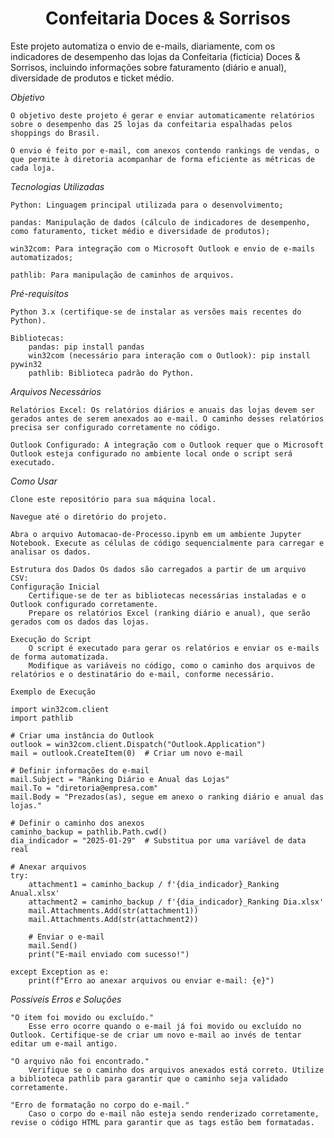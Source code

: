 <h1 align="center"> Confeitaria Doces & Sorrisos </h1>


Este projeto automatiza o envio de e-mails, diariamente, com os indicadores de desempenho das lojas da Confeitaria (fictícia) Doces & Sorrisos, incluindo informações sobre faturamento (diário e anual), diversidade de produtos e ticket médio.

*Objetivo*

    O objetivo deste projeto é gerar e enviar automaticamente relatórios sobre o desempenho das 25 lojas da confeitaria espalhadas pelos shoppings do Brasil. 
    
    O envio é feito por e-mail, com anexos contendo rankings de vendas, o que permite à diretoria acompanhar de forma eficiente as métricas de cada loja.

*Tecnologias Utilizadas*

    Python: Linguagem principal utilizada para o desenvolvimento;

    pandas: Manipulação de dados (cálculo de indicadores de desempenho, como faturamento, ticket médio e diversidade de produtos);

    win32com: Para integração com o Microsoft Outlook e envio de e-mails automatizados;

    pathlib: Para manipulação de caminhos de arquivos.

*Pré-requisitos*

    Python 3.x (certifique-se de instalar as versões mais recentes do Python).
    
    Bibliotecas:
        pandas: pip install pandas
        win32com (necessário para interação com o Outlook): pip install pywin32
        pathlib: Biblioteca padrão do Python.

*Arquivos Necessários*

    Relatórios Excel: Os relatórios diários e anuais das lojas devem ser gerados antes de serem anexados ao e-mail. O caminho desses relatórios precisa ser configurado corretamente no código.

    Outlook Configurado: A integração com o Outlook requer que o Microsoft Outlook esteja configurado no ambiente local onde o script será executado.

*Como Usar*

    Clone este repositório para sua máquina local. 
    
    Navegue até o diretório do projeto. 
    
    Abra o arquivo Automacao-de-Processo.ipynb em um ambiente Jupyter Notebook. Execute as células de código sequencialmente para carregar e analisar os dados. 

    Estrutura dos Dados Os dados são carregados a partir de um arquivo CSV:
    Configuração Inicial
        Certifique-se de ter as bibliotecas necessárias instaladas e o Outlook configurado corretamente.
        Prepare os relatórios Excel (ranking diário e anual), que serão gerados com os dados das lojas.

    Execução do Script
        O script é executado para gerar os relatórios e enviar os e-mails de forma automatizada.
        Modifique as variáveis no código, como o caminho dos arquivos de relatórios e o destinatário do e-mail, conforme necessário.

    Exemplo de Execução

    import win32com.client
    import pathlib

    # Criar uma instância do Outlook
    outlook = win32com.client.Dispatch("Outlook.Application")
    mail = outlook.CreateItem(0)  # Criar um novo e-mail

    # Definir informações do e-mail
    mail.Subject = "Ranking Diário e Anual das Lojas"
    mail.To = "diretoria@empresa.com"
    mail.Body = "Prezados(as), segue em anexo o ranking diário e anual das lojas."

    # Definir o caminho dos anexos
    caminho_backup = pathlib.Path.cwd()
    dia_indicador = "2025-01-29"  # Substitua por uma variável de data real

    # Anexar arquivos
    try:
        attachment1 = caminho_backup / f'{dia_indicador}_Ranking Anual.xlsx'
        attachment2 = caminho_backup / f'{dia_indicador}_Ranking Dia.xlsx'
        mail.Attachments.Add(str(attachment1))
        mail.Attachments.Add(str(attachment2))

        # Enviar o e-mail
        mail.Send()
        print("E-mail enviado com sucesso!")

    except Exception as e:
        print(f"Erro ao anexar arquivos ou enviar e-mail: {e}")


*Possíveis Erros e Soluções*

    "O item foi movido ou excluído."
        Esse erro ocorre quando o e-mail já foi movido ou excluído no Outlook. Certifique-se de criar um novo e-mail ao invés de tentar editar um e-mail antigo.

    "O arquivo não foi encontrado."
        Verifique se o caminho dos arquivos anexados está correto. Utilize a biblioteca pathlib para garantir que o caminho seja validado corretamente.

    "Erro de formatação no corpo do e-mail."
        Caso o corpo do e-mail não esteja sendo renderizado corretamente, revise o código HTML para garantir que as tags estão bem formatadas.

